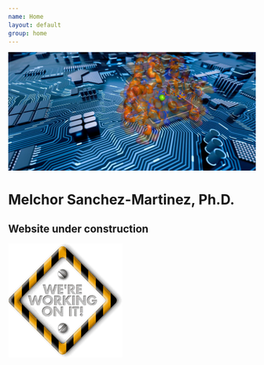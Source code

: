 ```yaml
---
name: Home
layout: default
group: home
---
```


<img src="/static/img/compnag.png" class="bg-image height: 100vh"/>

<h1 class="text-center">Melchor Sanchez-Martinez, Ph.D.</h1>

<h2 class="text-center">Website under construction</h2>

<img src="/static/img/giphy.gif" class="img-fluid center-block max-width: 100%; height: auto"/>

<p class="lead text-justify">
</p>
